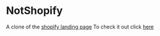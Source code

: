 # NotShopify
A clone of the [shopify landing page](https://www.shopify.com/free-trial)
To check it out click [here](https://electromorphous.github.io/NotShopify/)
